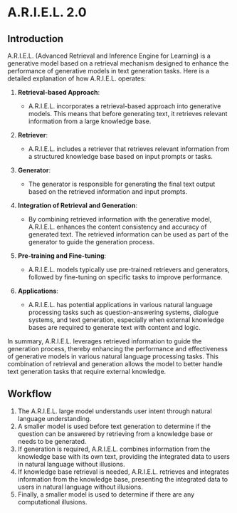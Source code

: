 # A.R.I.E.L. 2.0

## Introduction

A.R.I.E.L. (Advanced Retrieval and Inference Engine for Learning) is a generative model based on a retrieval mechanism designed to enhance the performance of generative models in text generation tasks. Here is a detailed explanation of how A.R.I.E.L. operates:

1. **Retrieval-based Approach**:
   - A.R.I.E.L. incorporates a retrieval-based approach into generative models. This means that before generating text, it retrieves relevant information from a large knowledge base.

2. **Retriever**:
   - A.R.I.E.L. includes a retriever that retrieves relevant information from a structured knowledge base based on input prompts or tasks.

3. **Generator**:
   - The generator is responsible for generating the final text output based on the retrieved information and input prompts.

4. **Integration of Retrieval and Generation**:
   - By combining retrieved information with the generative model, A.R.I.E.L. enhances the content consistency and accuracy of generated text. The retrieved information can be used as part of the generator to guide the generation process.

5. **Pre-training and Fine-tuning**:
   - A.R.I.E.L. models typically use pre-trained retrievers and generators, followed by fine-tuning on specific tasks to improve performance.

6. **Applications**:
   - A.R.I.E.L. has potential applications in various natural language processing tasks such as question-answering systems, dialogue systems, and text generation, especially when external knowledge bases are required to generate text with content and logic.

In summary, A.R.I.E.L. leverages retrieved information to guide the generation process, thereby enhancing the performance and effectiveness of generative models in various natural language processing tasks. This combination of retrieval and generation allows the model to better handle text generation tasks that require external knowledge.

## Workflow

1. The A.R.I.E.L. large model understands user intent through natural language understanding.
2. A smaller model is used before text generation to determine if the question can be answered by retrieving from a knowledge base or needs to be generated.
3. If generation is required, A.R.I.E.L. combines information from the knowledge base with its own text, providing the integrated data to users in natural language without illusions.
4. If knowledge base retrieval is needed, A.R.I.E.L. retrieves and integrates information from the knowledge base, presenting the integrated data to users in natural language without illusions.
5. Finally, a smaller model is used to determine if there are any computational illusions.

